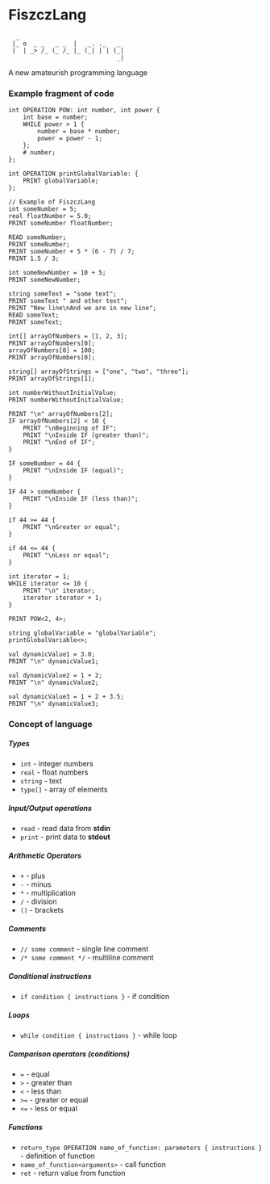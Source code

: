# FiszczLang

```
  _
 |_ o  _ _   _ _  |   _. ._   _
 |  | _> /_ (_ /_ |_ (_| | | (_|
                              _|
```

A new amateurish programming language

### Example fragment of code

```
int OPERATION POW: int number, int power {
    int base = number;
    WHILE power > 1 {
        number = base * number;
        power = power - 1;
    };
    # number;
};

int OPERATION printGlobalVariable: {
    PRINT globalVariable;
};

// Example of FiszczLang
int someNumber = 5;
real floatNumber = 5.0;
PRINT someNumber floatNumber;

READ someNumber;
PRINT someNumber;
PRINT someNumber + 5 * (6 - 7) / 7;
PRINT 1.5 / 3;

int someNewNumber = 10 + 5;
PRINT someNewNumber;

string someText = "some text";
PRINT someText " and other text";
PRINT "New line\nAnd we are in new line";
READ someText;
PRINT someText;

int[] arrayOfNumbers = [1, 2, 3];
PRINT arrayOfNumbers[0];
arrayOfNumbers[0] = 100;
PRINT arrayOfNumbers[0];

string[] arrayOfStrings = ["one", "two", "three"];
PRINT arrayOfStrings[1];

int numberWithoutInitialValue;
PRINT numberWithoutInitialValue;

PRINT "\n" arrayOfNumbers[2];
IF arrayOfNumbers[2] < 10 {
    PRINT "\nBeginning of IF";
    PRINT "\nInside IF (greater than)";
    PRINT "\nEnd of IF";
}

IF someNumber = 44 {
    PRINT "\nInside IF (equal)";
}

IF 44 > someNumber {
    PRINT "\nInside IF (less than)";
}

if 44 >= 44 {
    PRINT "\nGreater or equal";
}

if 44 <= 44 {
    PRINT "\nLess or equal";
}

int iterator = 1;
WHILE iterator <= 10 {
    PRINT "\n" iterator;
    iterator iterator + 1;
}

PRINT POW<2, 4>;

string globalVariable = "globalVariable";
printGlobalVariable<>;

val dynamicValue1 = 3.0;
PRINT "\n" dynamicValue1;

val dynamicValue2 = 1 + 2;
PRINT "\n" dynamicValue2;

val dynamicValue3 = 1 + 2 + 3.5;
PRINT "\n" dynamicValue3;
```

### Concept of language

##### Types

-   `int` - integer numbers
-   `real` - float numbers
-   `string` - text
-   `type[]` - array of elements

##### Input/Output operations

-   `read` - read data from **stdin**
-   `print` - print data to **stdout**

##### Arithmetic Operators

-   `+` - plus
-   `-` - minus
-   `*` - multiplication
-   `/` - division
-   `()` - brackets

##### Comments

-   `// some comment` - single line comment
-   `/* some comment */` - multiline comment

##### Conditional instructions

-   `if condition { instructions }` - if condition

##### Loops

-   `while condition { instructions }` - while loop

##### Comparison operators (conditions)

-   `=` - equal
-   `>` - greater than
-   `<` - less than
-   `>=` - greater or equal
-   `<=` - less or equal

##### Functions

-   `return_type OPERATION name_of_function: parameters { instructions }` - definition of function
-   `name_of_function<arguments>` - call function
-   `ret` - return value from function
